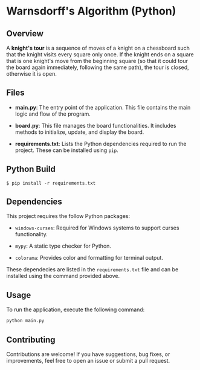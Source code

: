 # Warnsdorff's Algorithm (Python)

## Overview
A **knight's tour** is a sequence of moves of a knight on a chessboard such that the knight visits every square only once. If the knight ends on a square that is one knight's move from the beginning square (so that it could tour the board again immediately, following the same path), the tour is closed, otherwise it is open.

## Files
* **main.py**: The entry point of the application. This file contains the main logic and flow of the program.

* **board.py**: This file manages the board functionalities. It includes methods to initialize, update, and display the board.

* **requirements.txt**: Lists the Python dependencies required to run the project. These can be installed using `pip`.

## Python Build

```
$ pip install -r requirements.txt
```

## Dependencies
This project requires the follow Python packages:

* `windows-curses`: Required for Windows systems to support curses functionality.

* `mypy`: A static type checker for Python.

* `colorama`: Provides color and formatting for terminal output.

These dependecies are listed in the `requirements.txt` file and can be installed using the command provided above.

## Usage
To run the application, execute the following command:

```zsh
python main.py
```

## Contributing
Contributions are welcome! If you have suggestions, bug fixes, or improvements, feel free to open an issue or submit a pull request.
